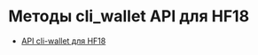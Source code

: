 # Методы cli_wallet API для HF18

* [API cli-wallet для HF18](/golosd/api-hf18/HF18-API-cli_wallet-reference.md)


